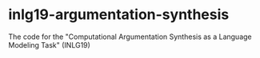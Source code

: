 # inlg19-argumentation-synthesis
The code for the "Computational Argumentation Synthesis as a Language Modeling Task" (INLG19)
